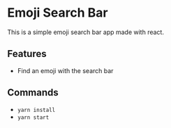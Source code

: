 # Emoji Search Bar

This is a simple emoji search bar app made with react.

## Features

- Find an emoji with the search bar

## Commands

- `yarn install`
- `yarn start`
